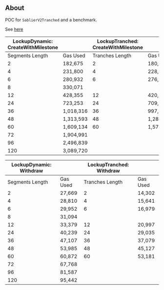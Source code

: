 ## About

POC for `SablierV2Tranched` and a benchmark.

See [here](https://github.com/sablier-labs/v2-core/issues/787)

| LockupDynamic: CreateWithMilestone |           | LockupTranched: CreateWithMilestone |           |
| ---------------------------------- | --------- | ----------------------------------- | --------- |
| Segments Length                    | Gas Used  | Tranches Length                     | Gas Used  |
| 2                                  | 182,675   | 2                                   | 180,553   |
| 4                                  | 231,800   | 4                                   | 228,589   |
| 6                                  | 280,932   | 6                                   | 276,630   |
| 8                                  | 330,071   |                                     |           |
| 12                                 | 428,355   | 12                                  | 420,751   |
| 24                                 | 723,253   | 24                                  | 709,032   |
| 36                                 | 1,018,316 | 36                                  | 997,392   |
| 48                                 | 1,313,593 | 48                                  | 1,285,857 |
| 60                                 | 1,609,134 | 60                                  | 1,574,448 |
| 72                                 | 1,904,991 |                                     |           |
| 96                                 | 2,496,839 |                                     |           |
| 120                                | 3,089,720 |                                     |           |

| LockupDynamic: Withdraw |          | LockupTranched: Withdraw |          |
| ----------------------- | -------- | ------------------------ | -------- |
| Segments Length         | Gas Used | Tranches Length          | Gas Used |
| 2                       | 27,669   | 2                        | 14,302   |
| 4                       | 28,810   | 4                        | 15,641   |
| 6                       | 29,952   | 6                        | 16,979   |
| 8                       | 31,094   |                          |          |
| 12                      | 33,379   | 12                       | 20,997   |
| 24                      | 40,239   | 24                       | 29,035   |
| 36                      | 47,107   | 36                       | 37,079   |
| 48                      | 53,985   | 48                       | 45,127   |
| 60                      | 60,872   | 60                       | 53,181   |
| 72                      | 67,768   |                          |          |
| 96                      | 81,587   |                          |          |
| 120                     | 95,442   |                          |          |
